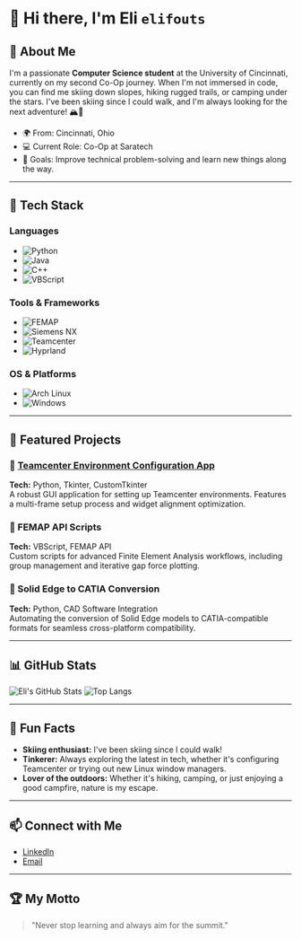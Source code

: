 # 👋 Hi there, I'm Eli `elifouts`

## 🚀 About Me
I'm a passionate **Computer Science student** at the University of Cincinnati, currently on my second Co-Op journey. When I'm not immersed in code, you can find me skiing down slopes, hiking rugged trails, or camping under the stars. I've been skiing since I could walk, and I'm always looking for the next adventure! 🏔️🎿

- 🌍 From: Cincinnati, Ohio
- 💻 Current Role: Co-Op at Saratech
- 🎯 Goals: Improve technical problem-solving and learn new things along the way.

---

## 🔧 Tech Stack

### **Languages**
- ![Python](https://img.shields.io/badge/-Python-3776AB?logo=python&logoColor=white)
- ![Java](https://img.shields.io/badge/-Java-007396?logo=java&logoColor=white)
- ![C++](https://img.shields.io/badge/-C++-00599C?logo=c%2B%2B&logoColor=white)
- ![VBScript](https://img.shields.io/badge/-VBScript-00BCD4?logo=visualstudio&logoColor=white)

### **Tools & Frameworks**
- ![FEMAP](https://img.shields.io/badge/-FEMAP-004B8D?logo=siemens&logoColor=white)
- ![Siemens NX](https://img.shields.io/badge/-NX-007DB8?logo=siemens&logoColor=white)
- ![Teamcenter](https://img.shields.io/badge/-Teamcenter-005073?logo=siemens&logoColor=white)
- ![Hyprland](https://img.shields.io/badge/-Hyprland-009688?logo=wayland&logoColor=white)

### **OS & Platforms**
- ![Arch Linux](https://img.shields.io/badge/-Arch_Linux-1793D1?logo=archlinux&logoColor=white)
- ![Windows](https://img.shields.io/badge/-Windows-0078D6?logo=windows&logoColor=white)

---

## 🌟 Featured Projects

### 🔗 [Teamcenter Environment Configuration App](https://github.com/elifouts/teamcenter-env-config)
**Tech:** Python, Tkinter, CustomTkinter  
A robust GUI application for setting up Teamcenter environments. Features a multi-frame setup process and widget alignment optimization.

### 🔗 FEMAP API Scripts
**Tech:** VBScript, FEMAP API  
Custom scripts for advanced Finite Element Analysis workflows, including group management and iterative gap force plotting.

### 🔗 Solid Edge to CATIA Conversion
**Tech:** Python, CAD Software Integration  
Automating the conversion of Solid Edge models to CATIA-compatible formats for seamless cross-platform compatibility.

---

## 📊 GitHub Stats

![Eli's GitHub Stats](https://github-readme-stats.vercel.app/api?username=elifouts&show_icons=true&theme=radical)
![Top Langs](https://github-readme-stats.vercel.app/api/top-langs/?username=elifouts&layout=compact&theme=radical)

---

## 🎉 Fun Facts
- **Skiing enthusiast:** I've been skiing since I could walk!
- **Tinkerer:** Always exploring the latest in tech, whether it's configuring Teamcenter or trying out new Linux window managers.
- **Lover of the outdoors:** Whether it's hiking, camping, or just enjoying a good campfire, nature is my escape.

---

## 📫 Connect with Me

- [LinkedIn](https://www.linkedin.com/in/elifouts/)
- [Email](mailto:eli.fouts@example.com)

---

## 🏆 My Motto
> "Never stop learning and always aim for the summit."

